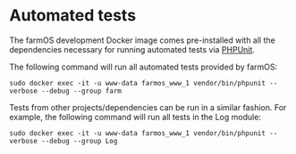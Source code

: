 # Automated tests

The farmOS development Docker image comes pre-installed with all the
dependencies necessary for running automated tests via
[PHPUnit](https://phpunit.de).

The following command will run all automated tests provided by farmOS:

    sudo docker exec -it -u www-data farmos_www_1 vendor/bin/phpunit --verbose --debug --group farm

Tests from other projects/dependencies can be run in a similar fashion. For
example, the following command will run all tests in the Log module:

    sudo docker exec -it -u www-data farmos_www_1 vendor/bin/phpunit --verbose --debug --group Log
